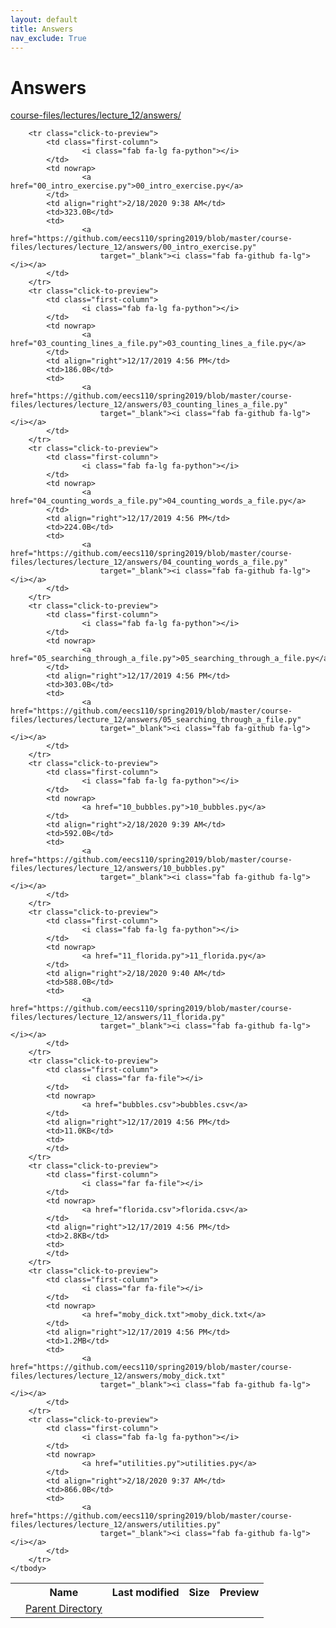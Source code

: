 ```yaml
---
layout: default
title: Answers
nav_exclude: True
---
```


# Answers

[course-files/lectures/lecture_12/answers/](.)

<table class="tbl-files">
    <tbody>
        <tr>
            <th valign="top"></th>
            <th>Name</th>
            <th>Last modified</th>
            <th>Size</th>
            <th>Preview</th>
        </tr>
        <tr>
            <td valign="top">
                <i class="fa fa-folder-open"></i>
            </td>
            <td><a href="../">Parent Directory</a></td>
            <td>&nbsp;</td>
            <td>&nbsp;</td>
            <td>&nbsp;</td>
        </tr>

        <tr class="click-to-preview">
            <td class="first-column">
                    <i class="fab fa-lg fa-python"></i>
            </td>
            <td nowrap>
                    <a href="00_intro_exercise.py">00_intro_exercise.py</a>
            </td>
            <td align="right">2/18/2020 9:38 AM</td>
            <td>323.0B</td>
            <td>
                    <a href="https://github.com/eecs110/spring2019/blob/master/course-files/lectures/lecture_12/answers/00_intro_exercise.py"
                        target="_blank"><i class="fab fa-github fa-lg"></i></a>
            </td>
        </tr>
        <tr class="click-to-preview">
            <td class="first-column">
                    <i class="fab fa-lg fa-python"></i>
            </td>
            <td nowrap>
                    <a href="03_counting_lines_a_file.py">03_counting_lines_a_file.py</a>
            </td>
            <td align="right">12/17/2019 4:56 PM</td>
            <td>186.0B</td>
            <td>
                    <a href="https://github.com/eecs110/spring2019/blob/master/course-files/lectures/lecture_12/answers/03_counting_lines_a_file.py"
                        target="_blank"><i class="fab fa-github fa-lg"></i></a>
            </td>
        </tr>
        <tr class="click-to-preview">
            <td class="first-column">
                    <i class="fab fa-lg fa-python"></i>
            </td>
            <td nowrap>
                    <a href="04_counting_words_a_file.py">04_counting_words_a_file.py</a>
            </td>
            <td align="right">12/17/2019 4:56 PM</td>
            <td>224.0B</td>
            <td>
                    <a href="https://github.com/eecs110/spring2019/blob/master/course-files/lectures/lecture_12/answers/04_counting_words_a_file.py"
                        target="_blank"><i class="fab fa-github fa-lg"></i></a>
            </td>
        </tr>
        <tr class="click-to-preview">
            <td class="first-column">
                    <i class="fab fa-lg fa-python"></i>
            </td>
            <td nowrap>
                    <a href="05_searching_through_a_file.py">05_searching_through_a_file.py</a>
            </td>
            <td align="right">12/17/2019 4:56 PM</td>
            <td>303.0B</td>
            <td>
                    <a href="https://github.com/eecs110/spring2019/blob/master/course-files/lectures/lecture_12/answers/05_searching_through_a_file.py"
                        target="_blank"><i class="fab fa-github fa-lg"></i></a>
            </td>
        </tr>
        <tr class="click-to-preview">
            <td class="first-column">
                    <i class="fab fa-lg fa-python"></i>
            </td>
            <td nowrap>
                    <a href="10_bubbles.py">10_bubbles.py</a>
            </td>
            <td align="right">2/18/2020 9:39 AM</td>
            <td>592.0B</td>
            <td>
                    <a href="https://github.com/eecs110/spring2019/blob/master/course-files/lectures/lecture_12/answers/10_bubbles.py"
                        target="_blank"><i class="fab fa-github fa-lg"></i></a>
            </td>
        </tr>
        <tr class="click-to-preview">
            <td class="first-column">
                    <i class="fab fa-lg fa-python"></i>
            </td>
            <td nowrap>
                    <a href="11_florida.py">11_florida.py</a>
            </td>
            <td align="right">2/18/2020 9:40 AM</td>
            <td>588.0B</td>
            <td>
                    <a href="https://github.com/eecs110/spring2019/blob/master/course-files/lectures/lecture_12/answers/11_florida.py"
                        target="_blank"><i class="fab fa-github fa-lg"></i></a>
            </td>
        </tr>
        <tr class="click-to-preview">
            <td class="first-column">
                    <i class="far fa-file"></i>
            </td>
            <td nowrap>
                    <a href="bubbles.csv">bubbles.csv</a>
            </td>
            <td align="right">12/17/2019 4:56 PM</td>
            <td>11.0KB</td>
            <td>
            </td>
        </tr>
        <tr class="click-to-preview">
            <td class="first-column">
                    <i class="far fa-file"></i>
            </td>
            <td nowrap>
                    <a href="florida.csv">florida.csv</a>
            </td>
            <td align="right">12/17/2019 4:56 PM</td>
            <td>2.8KB</td>
            <td>
            </td>
        </tr>
        <tr class="click-to-preview">
            <td class="first-column">
                    <i class="far fa-file"></i>
            </td>
            <td nowrap>
                    <a href="moby_dick.txt">moby_dick.txt</a>
            </td>
            <td align="right">12/17/2019 4:56 PM</td>
            <td>1.2MB</td>
            <td>
                    <a href="https://github.com/eecs110/spring2019/blob/master/course-files/lectures/lecture_12/answers/moby_dick.txt"
                        target="_blank"><i class="fab fa-github fa-lg"></i></a>
            </td>
        </tr>
        <tr class="click-to-preview">
            <td class="first-column">
                    <i class="fab fa-lg fa-python"></i>
            </td>
            <td nowrap>
                    <a href="utilities.py">utilities.py</a>
            </td>
            <td align="right">2/18/2020 9:37 AM</td>
            <td>866.0B</td>
            <td>
                    <a href="https://github.com/eecs110/spring2019/blob/master/course-files/lectures/lecture_12/answers/utilities.py"
                        target="_blank"><i class="fab fa-github fa-lg"></i></a>
            </td>
        </tr>
    </tbody>
</table>

